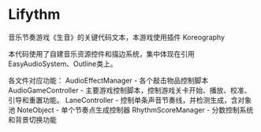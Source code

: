 # Lifythm
音乐节奏游戏《生音》的关键代码文本，本游戏使用插件 Koreography 

本代码使用了自建音乐资源控件和描边系统，集中体现在引用EasyAudioSystem、Outline类上。

各文件对应功能：
AudioEffectManager - 各个敲击物品控制脚本
AudioGameController - 主要游戏控制脚本，控制游戏关卡开始、播放、校准、引导和重置功能。
LaneController - 控制单条声音节奏线，并检测生成，含对象池
NoteObject - 单个节奏点生成控制器
RhythmScoreManager - 分数控制系统和背景切换功能
